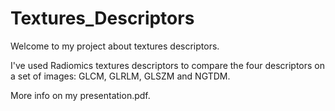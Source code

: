 # Textures_Descriptors

Welcome to my project about textures descriptors.

I've used Radiomics textures descriptors to compare the four descriptors on a set of images: GLCM, GLRLM, GLSZM and NGTDM.

More info on my presentation.pdf.
